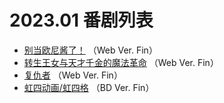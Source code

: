 # 2023.01 番剧列表
- [别当欧尼酱了！]() （Web Ver. Fin）
- [转生王女与天才千金的魔法革命]() （Web Ver. Fin）
- [复仇者]() （Web Ver. Fin）
- [虹四动画/虹四格]() （BD Ver. Fin）
